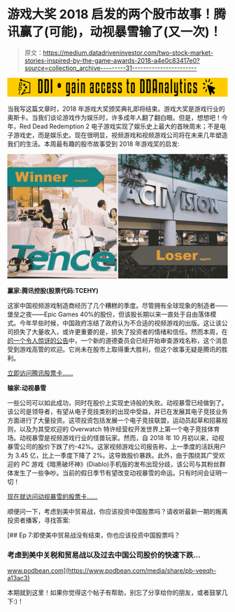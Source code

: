 # 游戏大奖 2018 启发的两个股市故事！腾讯赢了(可能)，动视暴雪输了(又一次)！

> 原文：<https://medium.datadriveninvestor.com/two-stock-market-stories-inspired-by-the-game-awards-2018-a4e0c83417e0?source=collection_archive---------31----------------------->

[![](img/ba7696b27ecda370a97a895b4f353a8c.png)](http://www.track.datadriveninvestor.com/181206BYellow)

当我写这篇文章时，2018 年游戏大奖颁奖典礼即将结束。游戏大奖是游戏行业的奥斯卡。当我们谈论游戏作为娱乐时，许多成年人翻了翻白眼。但是，想想吧！今年，Red Dead Redemption 2 电子游戏实现了娱乐史上最大的首映周末；不是电子游戏史，而是娱乐史。现在很明显，视频游戏和视频游戏公司将在未来几年塑造我们的生活。本周最有趣的股市故事受到 2018 年游戏奖的启发:

![](img/d8130d8f6ef1f798d6a375bbac95be4e.png)

**赢家:腾讯控股(股票代码:TCEHY)**

这家中国视频游戏制造商经历了几个糟糕的季度。尽管拥有全球现象的制造者——堡垒之夜——Epic Games 40%的股份，但该股长期以来一直处于自由落体模式。今年早些时候，中国政府冻结了政府认为不合适的视频游戏的出版。这让该公司损失了大量收入，或许更重要的是，损失了投资者的情绪和信任。然而本周，在[的一个令人惊讶的公告](https://www.wsj.com/articles/chinas-freeze-on-new-videogames-begins-to-thaw-1544195230)中，一个新的道德委员会已经开始审查游戏名称，这个消息受到游戏高管的欢迎。它尚未在股市上取得重大胜利，但这个故事无疑是腾讯的胜利。

[立即访问腾讯股票卡……](https://stockcard.io/TCEHY)

**输家:动视暴雪**

一些公司可以如此成功，同时在股价上实现史诗般的失败。动视暴雪已经做到了。该公司是领导者，有望从电子竞技类别的出现中受益，并已在发展其电子竞技业务方面进行了大量投资。这项投资包括发展一个电子竞技联盟，运动员起草和招募规则，以及为其受欢迎的 Overwatch 特许经营权开发世界上第一个电子竞技体育场。动视暴雪是视频游戏行业的怪兽玩家。然而，自 2018 年 10 月初以来，动视暴雪公司的股价下跌了约-42%。这家视频游戏公司报告称，上一季度的活跃用户为 3.45 亿，比上一季度下降了 2%。这导致股价暴跌。此外，由于围绕其广受欢迎的 PC 游戏《暗黑破坏神》(Diablo)手机版的发布出现分歧，该公司与其粉丝群体发生了一些争吵。当前的假日季节有望改变动视暴雪的命运。只有时间会证明一切！

[现在就访问动视暴雪的股票卡……](https://stockcard.io/ATVI)

顺便问一下，考虑到美中贸易战，你应该投资中国股票吗？请收听最新一期的叛离投资者播客，寻找答案:

[](https://www.podbean.com/media/share/pb-veeqh-a13ac3) [## Ep 7:即使美中贸易战没有结束，你也应该投资中国股票吗？

### 考虑到美中关税和贸易战以及过去中国公司股价的快速下跌…

www.podbean.com](https://www.podbean.com/media/share/pb-veeqh-a13ac3) 

本期就到这里！如果你觉得这个帖子有帮助，别忘了分享给你的朋友，或者鼓掌几下:)！